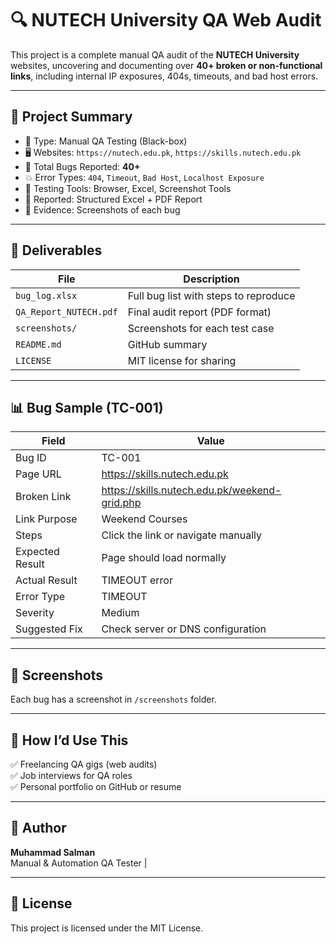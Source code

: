 # 🔍 NUTECH University QA Web Audit

This project is a complete manual QA audit of the **NUTECH University** websites, uncovering and documenting over **40+ broken or non-functional links**, including internal IP exposures, 404s, timeouts, and bad host errors.

---

## 📌 Project Summary

- 🔧 Type: Manual QA Testing (Black-box)
- 🖥 Websites: `https://nutech.edu.pk`, `https://skills.nutech.edu.pk`
- 🐞 Total Bugs Reported: **40+**
- 💥 Error Types: `404`, `Timeout`, `Bad Host`, `Localhost Exposure`
- 🧪 Testing Tools: Browser, Excel, Screenshot Tools
- 🧾 Reported: Structured Excel + PDF Report
- 📸 Evidence: Screenshots of each bug

---

## 📄 Deliverables

| File | Description |
|------|-------------|
| `bug_log.xlsx` | Full bug list with steps to reproduce |
| `QA_Report_NUTECH.pdf` | Final audit report (PDF format) |
| `screenshots/` | Screenshots for each test case |
| `README.md` | GitHub summary |
| `LICENSE` | MIT license for sharing |

---

## 📊 Bug Sample (TC-001)

| Field | Value |
|-------|-------|
| Bug ID | TC-001 |
| Page URL | https://skills.nutech.edu.pk |
| Broken Link | https://skills.nutech.edu.pk/weekend-grid.php |
| Link Purpose | Weekend Courses |
| Steps | Click the link or navigate manually |
| Expected Result | Page should load normally |
| Actual Result | TIMEOUT error |
| Error Type | TIMEOUT |
| Severity | Medium |
| Suggested Fix | Check server or DNS configuration |

---

## 📁 Screenshots

Each bug has a screenshot in `/screenshots` folder.

---

## 📌 How I’d Use This

✅ Freelancing QA gigs (web audits)  
✅ Job interviews for QA roles  
✅ Personal portfolio on GitHub or resume

---

## 👤 Author

**Muhammad Salman**  
Manual & Automation QA Tester |  


---

## 📄 License

This project is licensed under the MIT License.
